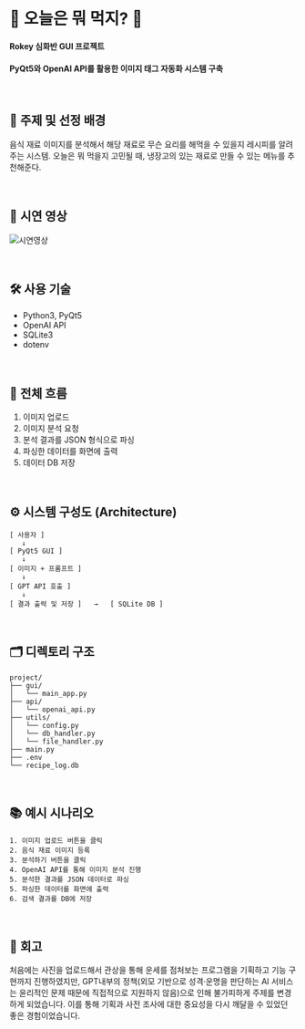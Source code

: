 # 🍚 오늘은 뭐 먹지? 🍛

#### Rokey 심화반 GUI 프로젝트

#### PyQt5와 OpenAI API를 활용한 이미지 태그 자동화 시스템 구축

</br>

## 🧾 주제 및 선정 배경

음식 재료 이미지를 분석해서 해당 재료로 무슨 요리를 해먹을 수 있을지 레시피를 알려주는 시스템.
오늘은 뭐 먹을지 고민될 때, 냉장고의 있는 재료로 만들 수 있는 메뉴를 추천해준다.

<br/>

## 🎥 시연 영상

![시연영상](https://blog.kakaocdn.net/dna/vAPq4/btsPDbR85ou/AAAAAAAAAAAAAAAAAAAAACRICrJ7x1VKEuYBMbMS7KkN6UupKAOuPkKP5iAfWOJI/img.gif?credential=yqXZFxpELC7KVnFOS48ylbz2pIh7yKj8&expires=1753973999&allow_ip=&allow_referer=&signature=y8zA4Y3sXWZXI5SM6Sb8N1X6wvs%3D)

</br>

## 🛠️ 사용 기술

- Python3, PyQt5
- OpenAI API
- SQLite3
- dotenv

</br>

## 🔀 전체 흐름

1. 이미지 업로드
2. 이미지 분석 요청
3. 분석 결과를 JSON 형식으로 파싱
4. 파싱한 데이터를 화면에 출력
5. 데이터 DB 저장

</br>

## ⚙️ 시스템 구성도 (Architecture)

```
[ 사용자 ]
   ↓
[ PyQt5 GUI ]
   ↓
[ 이미지 + 프롬프트 ]
   ↓
[ GPT API 호출 ]
   ↓
[ 결과 출력 및 저장 ]   →   [ SQLite DB ]
```

</br>

## 🗂️ 디렉토리 구조

```
project/
├── gui/
│   └── main_app.py
├── api/
│   └── openai_api.py
├── utils/
│   └── config.py
│   └── db_handler.py
│   └── file_handler.py
├── main.py
├── .env
└── recipe_log.db
```

</br>

## 📚 예시 시나리오

```
1. 이미지 업로드 버튼을 클릭
2. 음식 재료 이미지 등록
3. 분석하기 버튼을 클릭
4. OpenAI API를 통해 이미지 분석 진행
5. 분석한 결과를 JSON 데이터로 파싱
5. 파싱한 데이터를 화면에 출력
6. 검색 결과를 DB에 저장
```

<br/>

## 📜 회고

처음에는 사진을 업로드해서 관상을 통해 운세를 점처보는 프로그램을 기획하고 기능 구현까지 진행하였지만, GPT내부의 정책(외모 기반으로 성격·운명을 판단하는 AI 서비스는 윤리적인 문제 때문에 직접적으로 지원하지 않음)으로 인해 불가피하게 주제를 변경하게 되었습니다. 이를 통해 기획과 사전 조사에 대한 중요성을 다시 깨달을 수 있었던 좋은 경험이었습니다.
